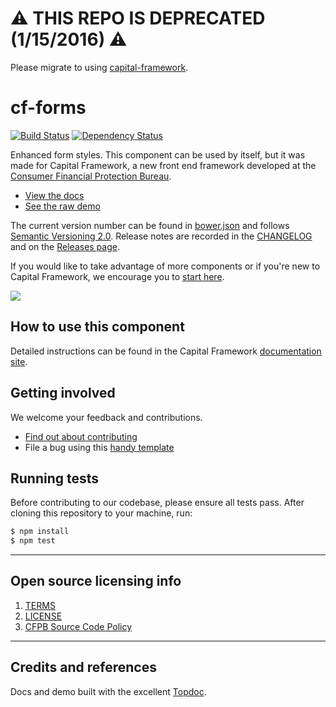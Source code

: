# :warning: THIS REPO IS DEPRECATED (1/15/2016) :warning:
Please migrate to using [capital-framework](https://github.com/cfpb/capital-framework).

# cf-forms

[![Build Status](https://img.shields.io/travis/cfpb/cf-forms.svg)](https://travis-ci.org/cfpb/cf-forms) 
[![Dependency Status](https://gemnasium.com/cfpb/cf-forms.svg)](https://gemnasium.com/cfpb/cf-forms)

Enhanced form styles.
This component can be used by itself, but it was made for Capital Framework,
a new front end framework developed at the
[Consumer Financial Protection Bureau](https://cfpb.github.io/).

- [View the docs](https://cfpb.github.io/cf-forms/docs/)
- [See the raw demo](https://cfpb.github.io/cf-forms/demo/)

The current version number can be found in [bower.json](bower.json#L3)
and follows [Semantic Versioning 2.0](http://semver.org/).
Release notes are recorded in the [CHANGELOG](CHANGELOG.md) and on the
[Releases page](https://github.com/cfpb/cf-forms/releases/).

If you would like to take advantage of more components or if you're new to
Capital Framework, we encourage you to [start here](http://cfpb.github.io/capital-framework/).

![](screenshot.png)


## How to use this component

Detailed instructions can be found in the Capital Framework
[documentation site](https://cfpb.github.io/capital-framework/components/).


## Getting involved

We welcome your feedback and contributions.

- [Find out about contributing](CONTRIBUTING.md)
- File a bug using this [handy template](https://github.com/cfpb/cf-forms/issues/new?body=%23%23%20URL%0D%0D%0D%23%23%20Actual%20Behavior%0D%0D%0D%23%23%20Expected%20Behavior%0D%0D%0D%23%23%20Steps%20to%20Reproduce%0D%0D%0D%23%23%20Screenshot&labels=bug)

## Running tests

Before contributing to our codebase, please ensure all tests pass. After cloning this repository to your machine, run:

```sh
$ npm install
$ npm test
```

---

## Open source licensing info
1. [TERMS](TERMS.md)
2. [LICENSE](LICENSE)
3. [CFPB Source Code Policy](https://github.com/cfpb/source-code-policy/)


---

## Credits and references

Docs and demo built with the excellent [Topdoc](https://github.com/topcoat/topdoc/).
